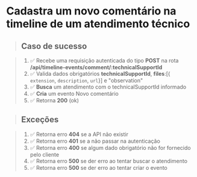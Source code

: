 # Cadastra um novo comentário na timeline de um atendimento técnico

> ## Caso de sucesso

> 1. ✅ Recebe uma requisição autenticada do tipo **POST** na rota **/api/timeline-events/comment/:technicalSupportId**
> 2. ✅ Valida dados obrigatórios **technicalSupportId**, **files**:[{ `extension`, `description`, `url`}] e "observation"
> 3. ✅ **Busca** um atendimento com o technicalSupportId informado
> 4. ✅ **Cria** um evento Novo comentário
> 5. ✅ Retorna **200** (ok)

> ## Exceções

> 1. ✅ Retorna erro **404** se a API não existir
> 2. ✅ Retorna erro **401** se a não passar na autenticação
> 3. ✅ Retorna erro **400** se algum dado obrigatório não for fornecido pelo cliente
> 4. ✅ Retorna erro **500** se der erro ao tentar buscar o atendimento
> 5. ✅ Retorna erro **500** se der erro ao tentar criar o evento


